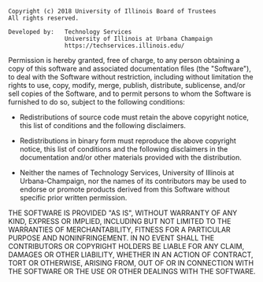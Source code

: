     Copyright (c) 2018 University of Illinois Board of Trustees
    All rights reserved.

    Developed by:   Technology Services
                    University of Illinois at Urbana Champaign
                    https://techservices.illinois.edu/

Permission is hereby granted, free of charge, to any person obtaining
a copy of this software and associated documentation files (the
"Software"), to deal with the Software without restriction, including
without limitation the rights to use, copy, modify, merge, publish,
distribute, sublicense, and/or sell copies of the Software, and to
permit persons to whom the Software is furnished to do so, subject to
the following conditions:

  - Redistributions of source code must retain the above copyright
    notice, this list of conditions and the following disclaimers.

  - Redistributions in binary form must reproduce the above
    copyright notice, this list of conditions and the following
    disclaimers in the documentation and/or other materials provided
    with the distribution.

  - Neither the names of Technology Services, University of Illinois
    at Urbana-Champaign, nor the names of its contributors may be used
    to endorse or promote products derived from this Software without
    specific prior written permission.

THE SOFTWARE IS PROVIDED "AS IS", WITHOUT WARRANTY OF ANY KIND,
EXPRESS OR IMPLIED, INCLUDING BUT NOT LIMITED TO THE WARRANTIES OF
MERCHANTABILITY, FITNESS FOR A PARTICULAR PURPOSE AND NONINFRINGEMENT.
IN NO EVENT SHALL THE CONTRIBUTORS OR COPYRIGHT HOLDERS BE LIABLE FOR
ANY CLAIM, DAMAGES OR OTHER LIABILITY, WHETHER IN AN ACTION OF
CONTRACT, TORT OR OTHERWISE, ARISING FROM, OUT OF OR IN CONNECTION
WITH THE SOFTWARE OR THE USE OR OTHER DEALINGS WITH THE SOFTWARE.
